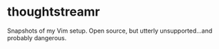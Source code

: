 # thoughtstreamr
Snapshots of my Vim setup. Open source, but utterly unsupported...and probably dangerous.
